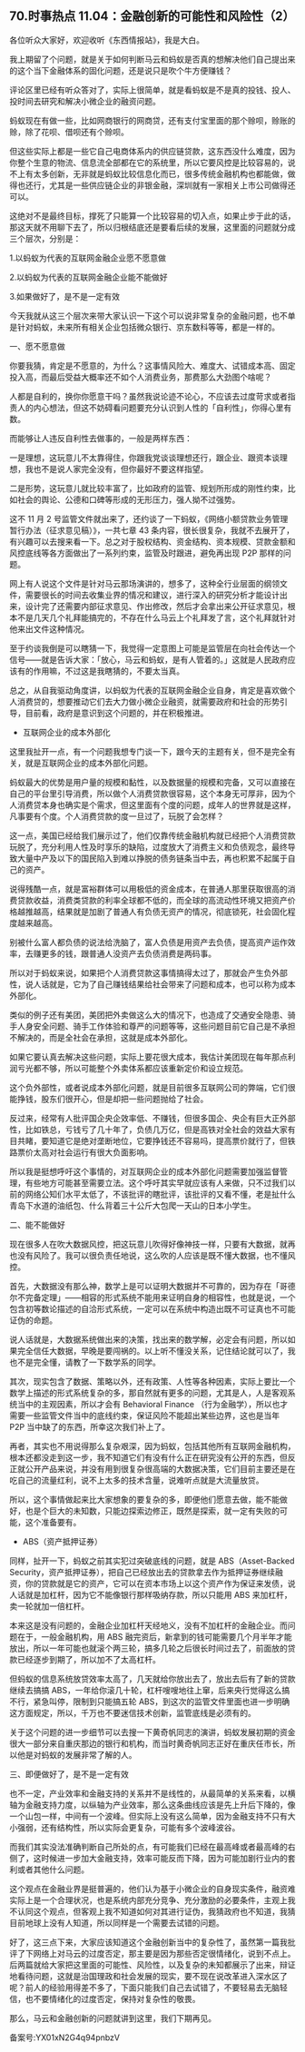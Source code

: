 ## 70.时事热点 11.04：金融创新的可能性和风险性（2）
各位听众大家好，欢迎收听《东西情报站》，我是大白。


我上期留了个问题，就是关于如何判断马云和蚂蚁是否真的想解决他们自己提出来的这个当下金融体系的固化问题，还是说只是吹个牛方便赚钱？


评论区里已经有听众答对了，实际上很简单，就是看蚂蚁是不是真的投钱、投人、投时间去研究和解决小微企业的融资问题。


蚂蚁现在有做一些，比如网商银行的网商贷，还有支付宝里面的那个赊呗，赊账的赊，除了花呗、借呗还有个赊呗。


但这些实际上都是一些它自己电商体系内的供应链贷款，这东西没什么难度，因为你整个生意的物流、信息流全部都在它的系统里，所以它要风控是比较容易的，说不上有太多创新，无非就是蚂蚁比较信息化而已，很多传统金融机构也都能做，做得也还行，尤其是一些供应链企业的非银金融，深圳就有一家相关上市公司做得还可以。


这绝对不是最终目标，撑死了只能算一个比较容易的切入点，如果止步于此的话，那这天就不用聊下去了，所以归根结底还是要看后续的发展，这里面的问题就分成三个层次，分别是：


1.以蚂蚁为代表的互联网金融企业愿不愿意做


2.以蚂蚁为代表的互联网金融企业能不能做好


3.如果做好了，是不是一定有效


今天我就从这三个层次来带大家认识一下这个可以说非常复杂的金融问题，也不单是针对蚂蚁，未来所有相关企业包括微众银行、京东数科等等，都是一样的。


一、愿不愿意做


你要我猜，肯定是不愿意的，为什么？这事情风险大、难度大、试错成本高、固定投入高，而最后受益大概率还不如个人消费业务，那费那么大劲图个啥呢？


人都是自利的，换你你愿意干吗？虽然我说论迹不论心，不应该去过度苛求或者指责人的内心想法，但这不妨碍看问题要充分认识到人性的「自利性」，你得心里有数。


而能够让人违反自利性去做事的，一般是两样东西：


一是理想，这玩意儿不太靠得住，你跟我党谈谈理想还行，跟企业、跟资本谈理想，我也不是说人家完全没有，但你最好不要这样指望。


二是形势，这玩意儿就比较丰富了，比如政府的监管、规划所形成的刚性约束，比如社会的舆论、公德和口碑等形成的无形压力，强人拗不过强势。


这不 11 月 2 号监管文件就出来了，还约谈了一下蚂蚁，《网络小额贷款业务管理暂行办法（征求意见稿）》，一共七章 43 条内容，很长很复杂，我就不去展开了，有兴趣可以去搜来看一下。总之对于股权结构、资金结构、资本规模、贷款金额和风控底线等各方面做出了一系列约束，监管及时跟进，避免再出现 P2P 那样的问题。


网上有人说这个文件是针对马云那场演讲的，想多了，这种全行业层面的纲领文件，需要很长的时间去收集业界的情况和建议，进行深入的研究分析才能设计出来，设计完了还需要内部征求意见、作出修改，然后才会拿出来公开征求意见，根本不是几天几个礼拜能搞完的，不存在什么马云上个礼拜发了言，这个礼拜就针对他来出文件这种情况。


至于约谈我倒是可以瞎猜一下，我觉得一定意图上可能是监管层在向社会传达一个信号——就是告诉大家：「放心，马云和蚂蚁，是有人管着的。」这就是人民政府应该有的作用嘛，不过这是我瞎猜的，不要太当真。


总之，从自我驱动角度讲，以蚂蚁为代表的互联网金融企业自身，肯定是喜欢做个人消费贷的，想要推动它们去大力做小微企业融资，就需要政府和社会的形势引导，目前看，政府是意识到这个问题的，并在积极推进。


* 互联网企业的成本外部化

这里我扯开一点，有一个问题我想专门谈一下，跟今天的主题有关，但不是完全有关，就是互联网企业的成本外部化问题。


蚂蚁最大的优势是用户量的规模和黏性，以及数据量的规模和完备，又可以直接在自己的平台里引导消费，所以做个人消费贷款很容易，这个本身无可厚非，因为个人消费贷本身也确实是个需求，但这里面有个度的问题，成年人的世界就是这样，凡事要有个度。个人消费贷款的度一旦过了，玩脱了会怎样？


这一点，美国已经给我们展示过了，他们仅靠传统金融机构就已经把个人消费贷款玩脱了，充分利用人性及时享乐的缺陷，过度放大了消费主义和负债观念，最终导致大量中产及以下的国民陷入到难以挣脱的债务链条当中去，再也积累不起属于自己的资产。


说得残酷一点，就是富裕群体可以用极低的资金成本，在普通人那里获取很高的消费贷款收益，消费类贷款的利率全球都不低的，而全球的高流动性环境又把资产价格越推越高，结果就是加剧了普通人有负债无资产的情况，彻底锁死，社会固化程度越来越高。


别被什么富人都负债的说法给洗脑了，富人负债是用资产去负债，提高资产运作效率，去赚更多的钱，跟普通人没资产去负债消费是两码事。


所以对于蚂蚁来说，如果把个人消费贷款这事情搞得太过了，那就会产生负外部性，说人话就是，它为了自己赚钱结果给社会带来了问题和成本，也可以称为成本外部化。


类似的例子还有美团，美团把外卖做这么大的情况下，也造成了交通安全隐患、骑手人身安全问题、骑手工作体验和尊严的问题等等，这些问题目前它自己是不承担不解决的，而是全社会在承担，这就是成本外部化。


如果它要认真去解决这些问题，实际上要花很大成本，我估计美团现在每年那点利润亏光都不够，所以可能整个外卖体系都应该重新定价和设立规范。


这个负外部性，或者说成本外部化问题，就是目前很多互联网公司的弊端，它们很能挣钱，股东们很开心，但是却把一些问题抛给了社会。


反过来，经常有人批评国企央企效率低、不赚钱，但很多国企、央企有巨大正外部性，比如铁总，亏钱亏了几十年了，负债几万亿，但是高铁对全社会的效益大家有目共睹，要知道它是绝对垄断地位，它要挣钱还不容易吗，提高票价就行了，但铁路票价太高对社会运行有很大负面影响。


所以我是挺想呼吁这个事情的，对互联网企业的成本外部化问题需要加强监督管理，有些地方可能甚至需要立法。这个呼吁其实早就应该有人来做，只不过我们以前的网络公知们水平太低了，不该批评的瞎批评，该批评的又看不懂，老是扯什么青岛下水道的油纸包、什么背着三十公斤大包爬一天山的日本小学生。


二、能不能做好


现在很多人在吹大数据风控，把这玩意儿吹得好像神技一样，只要有大数据，就再也没有风险了。我可以很负责任地说，这么吹的人应该是既不懂大数据，也不懂风控。


首先，大数据没有那么神，数学上是可以证明大数据并不可靠的，因为存在「哥德尔不完备定理」——相容的形式系统不能用来证明自身的相容性，也就是说，一个包含初等数论描述的自洽形式系统，一定可以在系统中构造出既不可证真也不可能证伪的命题。


说人话就是，大数据系统做出来的决策，找出来的数学解，必定会有问题，所以如果完全信任大数据，早晚是要闯祸的。以上听不懂没关系，记住结论就可以了，我也不是完全懂，请教了一下数学系的同学。


其次，现实包含了数据、策略以外，还有政策、人性等各种因素，实际上要比一个数学上描述的形式系统复杂的多，那自然就有更多的问题，尤其是人，人是客观系统当中的主观因素，所以才会有 Behavioral Finance （行为金融学），所以也才需要一些监管文件当中的底线约束，保证风险不能超出某些边界，这也是当年 P2P 当中缺了的东西，所幸这次我们补上了。


再者，其实也不用说得那么复杂艰深，因为蚂蚁，包括其他所有互联网金融机构，根本还都没走到这一步，我不知道它们有没有什么正在研究没有公开的东西，但反正就公开产品来说，并没有用到很复杂很高端的大数据决策，它们目前主要还是在吃自己的流量红利，说不上太多的技术含量，说难听点就是大流量放贷。


所以，这个事情做起来比大家想象的要复杂的多，即便他们愿意去做，能不能做好，也是个巨大的未知数，只能边探索边修正，既然是探索，就一定有失败的可能，这个准备要有。


* ABS（资产抵押证券）

同样，扯开一下，蚂蚁之前其实犯过突破底线的问题，就是 ABS（Asset-Backed Security，资产抵押证券），把自己已经放出去的贷款拿去作为抵押证券继续融资，你的贷款就是它的资产，它可以在资本市场上以这个资产作为保证来发债，说人话就是加杠杆，因为它不能像银行那样吸纳存款，所以只能用 ABS 来加杠杆，卖一轮就加一倍杠杆。


本来这是没有问题的，金融企业加杠杆天经地义，没有不加杠杆的金融企业。而问题在于，一般金融机构，用 ABS 融完资后，新拿到的钱可能需要几个月半年才能放出，所以一年可能也就滚个两三轮，搞多几轮之后很长时间过去了，前面放的贷款已经逐步到期了，所以加不了太高杠杆。


但蚂蚁的信息系统放贷效率太高了，几天就给你放出去了，放出去后有了新的贷款继续去搞搞 ABS，一年给你滚几十轮，杠杆嗖嗖地往上窜，后来央行觉得这么搞不行，紧急叫停，限制到只能搞五轮 ABS，到这次的监管文件里面也进一步明确这方面规定，所以，千万也不要迷信技术创新，监管底线是必须有的。


关于这个问题的进一步细节可以去搜一下黄奇帆同志的演讲，蚂蚁发展初期的资金很大一部分来自重庆那边的银行和机构，而当时黄奇帆同志正好在重庆任市长，所以他是对蚂蚁的发展非常了解的人。


三、即便做好了，是不是一定有效


也不一定，产业效率和金融支持的关系并不是线性的，从最简单的关系来看，以横轴为金融支持力度，以纵轴为产业效率，那么这条曲线应该是先上升后下降的，像一个山包一样，中间有一个波峰。但实际上没有这么简单，因为金融支持不只有大小强弱，还有结构性，所以实际会更复杂，可能有多个波峰波谷。


而我们其实没法准确判断自己所处的点，有可能我们已经在最高峰或者最高峰的右侧了，这时候进一步加大金融支持，效率可能反而下降，因为可能加剧行业内的套利或者其他什么问题。


这个观点在金融业界是挺普遍的，他们认为基于小微企业的自身现实条件，融资难实际上是一个合理状况，也是系统内部充分竞争、充分激励的必要条件，主观上我不认同这个观点，但客观上我不知道如何对其进行证伪，我猜政府也不知道，我猜目前地球上没有人知道，所以同样是一个需要去试错的问题。


好了，这三点下来，大家应该知道这个金融创新当中的复杂性了，虽然第一篇我批评了下网络上对马云的过度否定，那主要是因为那些否定很情绪化，说到不点上。后两篇就给大家把这里面的可能性、风险性，以及复杂的未知都展示了出来，辩证地看待问题，这就是治国理政和社会发展的现实，要不现在说改革进入深水区了呢？前人的经验用得差不多了，下面只能我们自己去试错了，不要轻易去无脑轻信，也不要情绪化的过度否定，保持对复杂性的敬畏。


那么，马云和金融创新的问题就讲到这里，我们下期再见。


备案号:YX01xN2G4q94pnbzV

